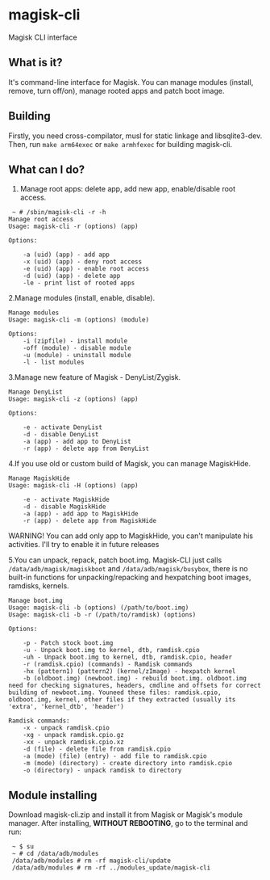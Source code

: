 # magisk-cli
Magisk CLI interface

## What is it?

It's command-line interface for Magisk. You can manage modules (install, remove, turn off/on), manage rooted apps and patch boot image.

## Building

Firstly, you need cross-compilator, musl for static linkage and libsqlite3-dev. Then, run `make arm64exec` or `make armhfexec` for building magisk-cli.

## What can I do?

1. Manage root apps: delete app, add new app, enable/disable root access.
```
 ~ # /sbin/magisk-cli -r -h
Manage root access
Usage: magisk-cli -r (options) (app)

Options:

    -a (uid) (app) - add app
    -x (uid) (app) - deny root access
    -e (uid) (app) - enable root access
    -d (uid) (app) - delete app
    -le - print list of rooted apps
```

2.Manage modules (install, enable, disable).
```
Manage modules
Usage: magisk-cli -m (options) (module)

Options:
    -i (zipfile) - install module
    -off (module) - disable module
    -u (module) - uninstall module
    -l - list modules
```

3.Manage new feature of Magisk - DenyList/Zygisk.
```
Manage DenyList
Usage: magisk-cli -z (options) (app)

Options:

    -e - activate DenyList
    -d - disable DenyList
    -a (app) - add app to DenyList
    -r (app) - delete app from DenyList
```

4.If you use old or custom build of Magisk, you can manage MagiskHide.
```
Manage MagiskHide
Usage: magisk-cli -H (options) (app)

    -e - activate MagiskHide
    -d - disable MagiskHide
    -a (app) - add app to MagiskHide
    -r (app) - delete app from MagiskHide
```
WARNING! You can add only app to MagiskHide, you can't manipulate his activities. I'll try to enable it in future releases

5.You can unpack, repack, patch boot.img. Magisk-CLI just calls `/data/adb/magisk/magiskboot` and `/data/adb/magisk/busybox`, there is no built-in functions for unpacking/repacking and hexpatching boot images, ramdisks, kernels.
```
Manage boot.img
Usage: magisk-cli -b (options) (/path/to/boot.img)
Usage: magisk-cli -b -r (/path/to/ramdisk) (options)

Options:

    -p - Patch stock boot.img
    -u - Unpack boot.img to kernel, dtb, ramdisk.cpio
    -uh - Unpack boot.img to kernel, dtb, ramdisk.cpio, header
    -r (ramdisk.cpio) (commands) - Ramdisk commands
    -hx (pattern1) (pattern2) (kernel/zImage) - hexpatch kernel
    -b (oldboot.img) (newboot.img) - rebuild boot.img. oldboot.img need for checking signatures, headers, cmdline and offsets for correct building of newboot.img. Youneed these files: ramdisk.cpio, oldboot.img, kernel, other files if they extracted (usually its 'extra', 'kernel_dtb', 'header')

Ramdisk commands:
    -x - unpack ramdisk.cpio
    -xg - unpack ramdisk.cpio.gz
    -xx - unpack ramdisk.cpio.xz
    -d (file) - delete file from ramdisk.cpio
    -a (mode) (file) (entry) - add file to ramdisk.cpio
    -m (mode) (directory) - create directory into ramdisk.cpio
    -o (directory) - unpack ramdisk to directory
```

## Module installing

Download magisk-cli.zip and install it from Magisk or Magisk's module manager. After installing, **WITHOUT REBOOTING**, go to the terminal and run:
```
 ~ $ su
 ~ # cd /data/adb/modules
 /data/adb/modules # rm -rf magisk-cli/update
 /data/adb/modules # rm -rf ../modules_update/magisk-cli
```
